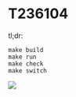 # T236104

tl;dr:
```
make build
make run
make check
make switch
```

![](http://tyler.zone/2020-02-25T12:10:27-07:00.gif)
